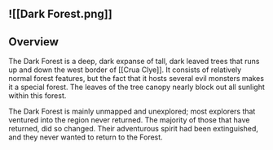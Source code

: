 ## ![[Dark Forest.png]]

## Overview
The Dark Forest is a deep, dark expanse of tall, dark leaved trees that runs up and down the west border of [[Crua Clye]]. It consists of relatively normal forest features, but the fact that it hosts several evil monsters makes it a special forest. The leaves of the tree canopy nearly block out all sunlight within this forest. 

The Dark Forest is mainly unmapped and unexplored; most explorers that ventured into the region never returned. The majority of those that have returned, did so changed. Their adventurous spirit had been extinguished, and they never wanted to return to the Forest.